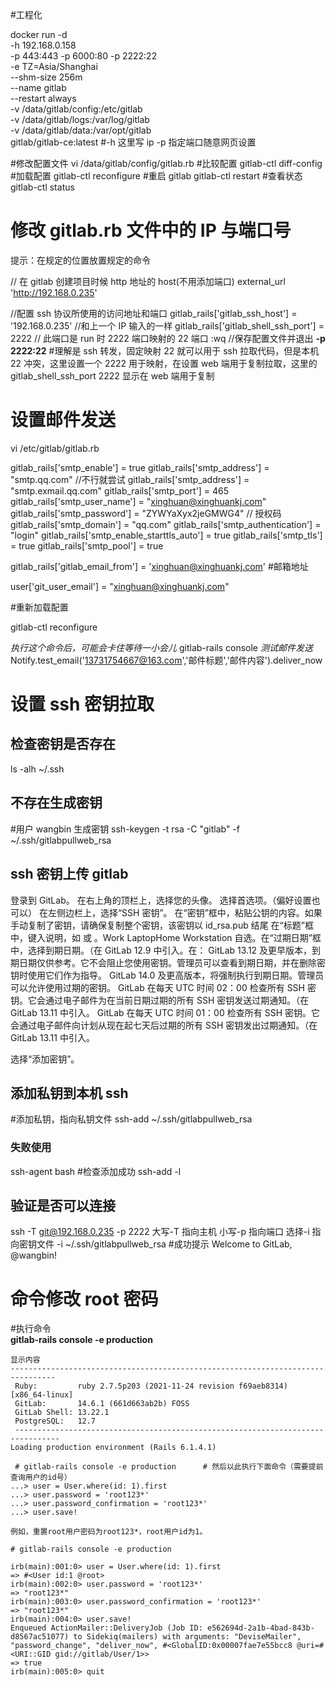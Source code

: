 #工程化

docker run -d \
-h 192.168.0.158 \
-p 443:443 -p 6000:80 -p 2222:22 \
-e TZ=Asia/Shanghai \
--shm-size 256m \
--name gitlab \
--restart always \
-v /data/gitlab/config:/etc/gitlab \
-v /data/gitlab/logs:/var/log/gitlab \
-v /data/gitlab/data:/var/opt/gitlab \
gitlab/gitlab-ce:latest
#-h 这里写 ip
-p 指定端口随意网页设置

#修改配置文件
vi /data/gitlab/config/gitlab.rb #比较配置
gitlab-ctl diff-config #加载配置
gitlab-ctl reconfigure #重启 gitlab
gitlab-ctl restart #查看状态
gitlab-ctl status

# 修改 gitlab.rb 文件中的 IP 与端口号

提示：在规定的位置放置规定的命令

// 在 gitlab 创建项目时候 http 地址的 host(不用添加端口)
external_url 'http://192.168.0.235'

//配置 ssh 协议所使用的访问地址和端口
gitlab_rails['gitlab_ssh_host'] = '192.168.0.235' //和上一个 IP 输入的一样
gitlab_rails['gitlab_shell_ssh_port'] = 2222 // 此端口是 run 时 2222 端口映射的 22 端口
:wq //保存配置文件并退出
**-p 2222:22** #理解是 ssh 转发，固定映射 22 就可以用于 ssh 拉取代码，但是本机 22 冲突，这里设置一个 2222 用于映射，在设置 web 端用于复制拉取，这里的 gitlab_shell_ssh_port 2222 显示在 web 端用于复制

# 设置邮件发送

vi /etc/gitlab/gitlab.rb

gitlab_rails['smtp_enable'] = true
gitlab_rails['smtp_address'] = "smtp.qq.com" //不行就尝试 gitlab_rails['smtp_address'] = "smtp.exmail.qq.com"
gitlab_rails['smtp_port'] = 465
gitlab_rails['smtp_user_name'] = "xinghuan@xinghuankj.com"
gitlab_rails['smtp_password'] = "ZYWYaXyx2jeGMWG4" // 授权码
gitlab_rails['smtp_domain'] = "qq.com"
gitlab_rails['smtp_authentication'] = "login"
gitlab_rails['smtp_enable_starttls_auto'] = true
gitlab_rails['smtp_tls'] = true
gitlab_rails['smtp_pool'] = true

gitlab_rails['gitlab_email_from'] = 'xinghuan@xinghuankj.com' #邮箱地址

user['git_user_email'] = "xinghuan@xinghuankj.com"

#重新加载配置

gitlab-ctl reconfigure

_执行这个命令后，可能会卡住等待一小会儿_
gitlab-rails console
_测试邮件发送_
Notify.test_email('13731754667@163.com','邮件标题','邮件内容').deliver_now

# 设置 ssh 密钥拉取

## 检查密钥是否存在

ls -alh ~/.ssh

## 不存在生成密钥

#用户 wangbin
生成密钥
ssh-keygen -t rsa -C "gitlab" -f ~/.ssh/gitlabpullweb_rsa

## ssh 密钥上传 gitlab

登录到 GitLab。
在右上角的顶栏上，选择您的头像。
选择首选项。（偏好设置也可以）
在左侧边栏上，选择“SSH 密钥”。
在“密钥”框中，粘贴公钥的内容。如果手动复制了密钥，请确保复制整个密钥，该密钥以 id_rsa.pub 结尾
在“标题”框中，键入说明，如 或 。Work LaptopHome Workstation
自选。在“过期日期”框中，选择到期日期。（在 GitLab 12.9 中引入。在：
GitLab 13.12 及更早版本，到期日期仅供参考。它不会阻止您使用密钥。管理员可以查看到期日期，并在删除密钥时使用它们作为指导。
GitLab 14.0 及更高版本，将强制执行到期日期。管理员可以允许使用过期的密钥。
GitLab 在每天 UTC 时间 02：00 检查所有 SSH 密钥。它会通过电子邮件为在当前日期过期的所有 SSH 密钥发送过期通知。（在 GitLab 13.11 中引入。
GitLab 在每天 UTC 时间 01：00 检查所有 SSH 密钥。它会通过电子邮件向计划从现在起七天后过期的所有 SSH 密钥发出过期通知。（在 GitLab 13.11 中引入。

选择“添加密钥”。

## 添加私钥到本机 ssh

#添加私钥，指向私钥文件
ssh-add ~/.ssh/gitlabpullweb_rsa

### 失败使用

ssh-agent bash #检查添加成功
ssh-add -l

## 验证是否可以连接

ssh -T git@192.168.0.235 -p 2222
大写-T 指向主机
小写-p 指向端口
选择-i 指向密钥文件
-i ~/.ssh/gitlabpullweb_rsa #成功提示
Welcome to GitLab, @wangbin!

# 命令修改 root 密码

#执行命令  
**gitlab-rails console -e production**

```
显示内容
--------------------------------------------------------------------------------
 Ruby:         ruby 2.7.5p203 (2021-11-24 revision f69aeb8314) [x86_64-linux]
 GitLab:       14.6.1 (661d663ab2b) FOSS
 GitLab Shell: 13.22.1
 PostgreSQL:   12.7
 --------------------------------------------------------------------------------
Loading production environment (Rails 6.1.4.1)
```

```
 # gitlab-rails console -e production      # 然后以此执行下面命令（需要提前查询用户的id号）
...> user = User.where(id: 1).first
...> user.password = 'root123*'
...> user.password_confirmation = 'root123*'
...> user.save!
```

```
例如，重置root用户密码为root123*，root用户id为1。

# gitlab-rails console -e production

irb(main):001:0> user = User.where(id: 1).first
=> #<User id:1 @root>
irb(main):002:0> user.password = 'root123*'
=> "root123*"
irb(main):003:0> user.password_confirmation = 'root123*'
=> "root123*"
irb(main):004:0> user.save!
Enqueued ActionMailer::DeliveryJob (Job ID: e562694d-2a1b-4bad-843b-d8567ac51077) to Sidekiq(mailers) with arguments: "DeviseMailer", "password_change", "deliver_now", #<GlobalID:0x00007fae7e55bcc8 @uri=#<URI::GID gid://gitlab/User/1>>
=> true
irb(main):005:0> quit
```
